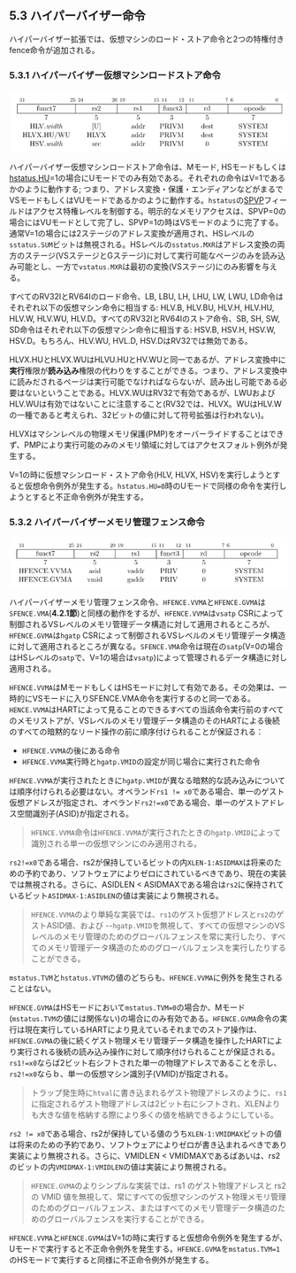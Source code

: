 ## 5.3 ハイパーバイザー命令

ハイパーバイザー拡張では、仮想マシンのロード・ストア命令と2つの特権付きfence命令が追加される。

### 5.3.1 ハイパーバイザー仮想マシンロードストア命令

![ハイパーバイザー仮想マシンロードストア命令](hypervisor_memory_insts.PNG)

ハイパーバイザー仮想マシンロードストア命令は、Mモード, HSモードもしくは[hstatus.HU](#hstatus_HU)=1の場合にUモードでのみ有効である。それぞれの命令はV=1であるかのように動作する; つまり、アドレス変換・保護・エンディアンなどがまるでVSモードもしくはVUモードであるかのように動作する。`hstatus`の[SPVP](#hstatus_SPVP)フィールドはアクセス特権レベルを制御する。明示的なメモリアクセスは、SPVP=0の場合にはVUモードとして完了し、SPVP=1の時はVSモードのように完了する。通常V=1の場合には2ステージのアドレス変換が適用され、HSレベルの`sstatus.SUM`ビットは無視される。HSレベルの`sstatus.MXR`はアドレス変換の両方のステージ(VSステージとGステージ)に対して実行可能なページのみを読み込み可能とし、一方で`vstatus.MXR`は最初の変換(VSステージ)にのみ影響を与える。

すべてのRV32IとRV64Iのロード命令、LB, LBU, LH, LHU, LW, LWU, LD命令はそれぞれ以下の仮想マシン命令に相当する: HLV.B, HLV.BU, HLV.H, HLV.HU, HLV.W, HLV.WU, HLV.D。すべてのRV32IとRV64Iのストア命令、SB, SH, SW, SD命令はそれぞれ以下の仮想マシン命令に相当する: HSV.B, HSV.H, HSV.W, HSV.D。もちろん、HLV.WU, HVL.D, HSV.DはRV32では無効である。

HLVX.HUとHLVX.WUはHLVU.HUとHV.WUと同一であるが、アドレス変換中に**実行**権限が**読み込み**権限の代わりをすることができる。つまり、アドレス変換中に読みだされるページは実行可能でなければならないが、読み出し可能である必要はないということである。HLVX.WUはRV32で有効であるが、LWUおよびHLV.WUは有効ではないことに注意すること(RV32では、HLVX。WUはHLV.Wの一種であると考えられ、32ビットの値に対して符号拡張は行われない)。

HLVXはマシンレベルの物理メモリ保護(PMP)をオーバーライドすることはできず、PMPにより実行可能のみのメモリ領域に対してはアクセスフォルト例外が発生する。

V=1の時に仮想マシンロード・ストア命令(HLV, HLVX, HSV)を実行しようとすると仮想命令例外が発生する。`hstatus.HU=0`時のUモードで同様の命令を実行しようとすると不正命令例外が発生する。


### 5.3.2 ハイパーバイザーメモリ管理フェンス命令

![](hfence.PNG)

ハイパーバイザーメモリ管理フェンス命令、`HFENCE.VVMA`と`HFENCE.GVMA`は`SFENCE.VMA`(**4.2.1節**)と同様の動作をするが、`HFENCE.VVMA`は`vsatp` CSRによって制御されるVSレベルのメモリ管理データ構造に対して適用されるところが、`HFENCE.GVMA`は`hgatp` CSRによって制御されるVSレベルのメモリ管理データ構造に対して適用されるところが異なる。`SFENCE.VMA`命令は現在の`satp`(V=0の場合はHSレベルの`satp`で、V=1の場合は`vsatp`)によって管理されるデータ構造に対し適用される。

`HFENCE.VVMA`はMモードもしくはHSモードに対して有効である。その効果は、一時的にVSモードに入りSFENCE.VMA命令を実行するのと同一である。`HENCE.VVMA`はHARTによって見ることのできるすべての当該命令実行前のすべてのメモリストアが、VSレベルのメモリ管理データ構造のそのHARTによる後続のすべての暗黙的なリード操作の前に順序付けられることが保証される：

- `HFENCE.VVMA`の後にある命令
- `HFENCE.VVMA`実行時と`hgatp.VMID`の設定が同じ場合に実行された命令

`HFENCE.VVMA`が実行されたときに`hgatp.VMID`が異なる暗黙的な読み込みについては順序付けられる必要はない。オペランド`rs1 != x0`である場合、単一のゲスト仮想アドレスが指定され、オペランド`rs2!=x0`である場合、単一のゲストアドレス空間識別子(ASID)が指定される。

> `HFENCE.VVMA`命令は`HFENCE.VVMA`が実行されたときの`hgatp.VMID`によって識別される単一の仮想マシンにのみ適用される。

`rs2!=x0`である場合、rs2が保持しているビットの内`XLEN-1:ASIDMAX`は将来のための予約であり、ソフトウェアによりゼロにされているべきであり、現在の実装では無視される。さらに、ASIDLEN < ASIDMAXである場合は`rs2`に保持されているビット`ASIDMAX-1:ASIDLEN`の値は実装により無視される。

> `HFENCE.VVMA`のより単純な実装では、`rs1`のゲスト仮想アドレスと`rs2`のゲストASID値、および --`hgatp.VMID`を無視して、すべての仮想マシンのVSレベルのメモリ管理のためのグローバルフェンスを常に実行したり、すべてのメモリ管理データ構造のためのグローバルフェンスを実行したりすることができる。

`mstatus.TVM`と`hstatus.VTVM`の値のどちらも、`HFENCE.VVMA`に例外を発生されることはない。

`HFENCE.GVMA`はHSモードにおいて`mstatus.TVM=0`の場合か、Mモード(`mstatus.TVM`の値には関係ない)の場合にのみ有効である。`HFENCE.GVMA`命令の実行は現在実行しているHARTにより見えているそれまでのストア操作は、`HFENCE.GVMA`の後に続くゲスト物理メモリ管理データ構造を操作したHARTにより実行される後続の読み込み操作に対して順序付けられることが保証される。`rs1!=x0`ならば2ビット右シフトされた単一の物理アドレスであることを示し、`rs2!=x0`ならｂ、単一の仮想マシン識別子(VMID)が指定される。

> トラップ発生時に`htval`に書き込まれるゲスト物理アドレスのように、`rs1`に指定されるゲスト物理アドレスは2ビット右にシフトされ、XLENよりも大きな値を格納する際により多くの値を格納できるようにしている。

`rs2 != x0`である場合、rs2が保持している値のうち`XLEN-1:VMIDMAX`ビットの値は将来のための予約であり、ソフトウェアによりゼロが書き込まれるべきであり実装により無視される。さらに、VMIDLEN < VMIDMAXであるばあいは、rs2のビットの内`VMIDMAX-1:VMIDLEN`の値は実装により無視される。

> `HFENCE.GVMA`のよりシンプルな実装では、rs1 のゲスト物理アドレスと rs2 の VMID 値を無視して、常にすべての仮想マシンのゲスト物理メモリ管理のためのグローバルフェンス、またはすべてのメモリ管理データ構造のためのグローバルフェンスを実行することができる。

`HFENCE.VVMA`と`HFENCE.GVMA`はV=1の時に実行すると仮想命令例外を発生するが、Uモードで実行すると不正命令例外を発生する。`HFENCE.GVMA`を`mstatus.TVM=1`のHSモードで実行すると同様に不正命令例外が発生する。
